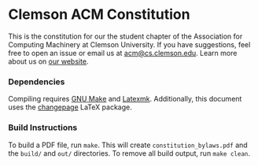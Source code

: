 # Clemson ACM Constitution

This is the constitution for our the student chapter of the Association for Computing Machinery at Clemson University. If you have suggestions, feel free to open an issue or email us at [acm@cs.clemson.edu](mailto:acm@cs.clemson.edu). Learn more about us on [our website](https://www.cs.clemson.edu/acm/).

### Dependencies

Compiling requires [GNU Make](https://www.gnu.org/software/make/) and [Latexmk](https://mg.readthedocs.io/latexmk.html). Additionally, this document uses the [changepage](https://ctan.org/pkg/changepage?lang=en) LaTeX package. 

### Build Instructions

To build a PDF file, run `make`. This will create `constitution_bylaws.pdf` and the `build/` and `out/` directories. To remove all build output, run `make clean`.
